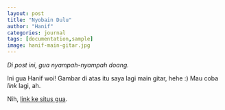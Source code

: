 ```yaml
---
layout: post
title: "Nyobain Dulu"
author: "Hanif"
categories: journal
tags: [documentation,sample]
image: hanif-main-gitar.jpg
---
```


<em>Di post ini, gua nyampah-nyampah doang.</em> <!--more-->

Ini gua Hanif woi! Gambar di atas itu saya lagi main gitar, hehe :) Mau coba <i>link</i> lagi, ah. 

Nih, [link ke situs gua](https://www.hanifamin.com).
